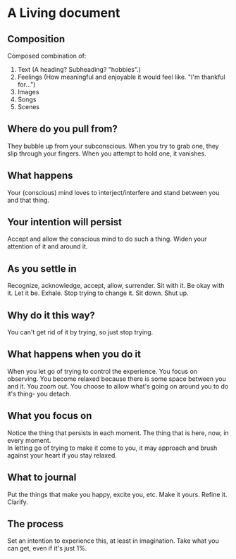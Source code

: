 # A Living document

## Composition
Composed combination of:
1. Text (A heading? Subheading? "hobbies".)
2. Feelings (How meaningful and enjoyable it would feel like. "I'm thankful for...")
3. Images
4. Songs
5. Scenes

## Where do you pull from?
  They bubble up from your subconscious.
  When you try to grab one, they slip through your fingers.
  When you attempt to hold one, it vanishes.

## What happens
  Your (conscious) mind loves to interject/interfere and stand between you and that thing.

## Your intention will persist
  Accept and allow the conscious mind to do such a thing.
  Widen your attention of it and around it.

## As you settle in
  Recognize, acknowledge, accept, allow, surrender.
  Sit with it. Be okay with it. Let it be.
  Exhale. Stop trying to change it.
  Sit down. Shut up.

## Why do it this way?
  You can't get rid of it by trying, so just stop trying.

## What happens when you do it
  When you let go of trying to control the experience.
  You focus on observing. You become relaxed because there is some space between you and it.
  You zoom out.
  You choose to allow what's going on around you to do it's thing- you detach.

## What you focus on
  Notice the thing that persists in each moment. 
  The thing that is here, now, in every moment.  
  In letting go of trying to make it come to you, it may approach and brush against your heart if you stay relaxed.

## What to journal
  Put the things that make you happy, excite you, etc.
  Make it yours.
  Refine it. 
  Clarify.
  
## The process
  Set an intention to experience this, at least in imagination.
  Take what you can get, even if it's just 1%.
